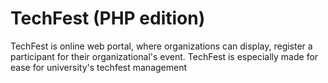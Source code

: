 <b><h1>TechFest (PHP edition)</h1></b>

TechFest is online web portal, where organizations can display, register a participant for their organizational's event. 
TechFest is especially made for ease for university's techfest management
